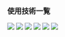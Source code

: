 <div id="top"></div>
<h3>使用技術一覧</h3>
<p style="display: inline">
<img src="https://img.shields.io/badge/-Node.js-ccf5c6.svg?logo=Node.js&style=for-the-badge">
<img src="https://img.shields.io/badge/-React-508d91.svg?logo=React&style=for-the-badge">
<img src="https://img.shields.io/badge/-typescript-a1e8ed.svg?logo=typescript&style=for-the-badge">
<img src="https://img.shields.io/badge/-javascript-f3f5c6.svg?logo=javascript&style=for-the-badge">
<img src="https://img.shields.io/badge/-HTML-dbdbdb.svg?logo=html&style=for-the-badge">
<img src="https://img.shields.io/badge/-CSS-dbdbdb.svg?logo=CSS&style=for-the-badge">
</p>
